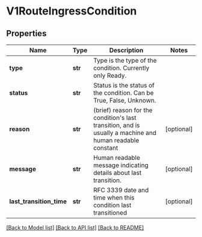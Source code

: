 # V1RouteIngressCondition

## Properties
Name | Type | Description | Notes
------------ | ------------- | ------------- | -------------
**type** | **str** | Type is the type of the condition. Currently only Ready. | 
**status** | **str** | Status is the status of the condition. Can be True, False, Unknown. | 
**reason** | **str** | (brief) reason for the condition&#39;s last transition, and is usually a machine and human readable constant | [optional] 
**message** | **str** | Human readable message indicating details about last transition. | [optional] 
**last_transition_time** | **str** | RFC 3339 date and time when this condition last transitioned | [optional] 

[[Back to Model list]](../README.md#documentation-for-models) [[Back to API list]](../README.md#documentation-for-api-endpoints) [[Back to README]](../README.md)



